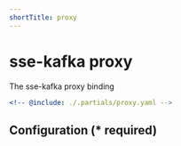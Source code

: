 ```yaml
---
shortTitle: proxy
---
```


# sse-kafka proxy

The sse-kafka proxy binding

```yaml {3}
<!-- @include: ./.partials/proxy.yaml -->
```

## Configuration (\* required)

<!-- @include: ./.partials/routes.md -->
<!-- @include: ../.partials/exit.md -->
<!-- @include: ../.partials/telemetry.md -->
